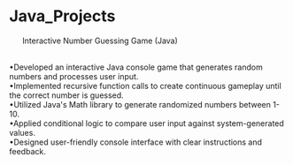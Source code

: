 # Java_Projects
<ul>Interactive Number Guessing Game (Java)</ul><br>
•Developed an interactive Java console game that generates random numbers and processes user input.<br>
•Implemented recursive function calls to create continuous gameplay until the correct number is guessed.<br>
•Utilized Java's Math library to generate randomized numbers between 1-10.<br>
•Applied conditional logic to compare user input against system-generated values.<br>
•Designed user-friendly console interface with clear instructions and feedback.<br>
